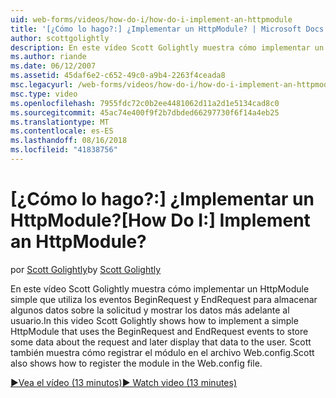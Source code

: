 ```yaml
---
uid: web-forms/videos/how-do-i/how-do-i-implement-an-httpmodule
title: '[¿Cómo lo hago?:] ¿Implementar un HttpModule? | Microsoft Docs'
author: scottgolightly
description: En este vídeo Scott Golightly muestra cómo implementar un HttpModule simple que utiliza los eventos BeginRequest y EndRequest para almacenar algunos datos sobre la solicitud...
ms.author: riande
ms.date: 06/12/2007
ms.assetid: 45daf6e2-c652-49c0-a9b4-2263f4ceada8
msc.legacyurl: /web-forms/videos/how-do-i/how-do-i-implement-an-httpmodule
msc.type: video
ms.openlocfilehash: 7955fdc72c0b2ee4481062d11a2d1e5134cad8c0
ms.sourcegitcommit: 45ac74e400f9f2b7dbded66297730f6f14a4eb25
ms.translationtype: MT
ms.contentlocale: es-ES
ms.lasthandoff: 08/16/2018
ms.locfileid: "41838756"
---
```

<a name="how-do-i-implement-an-httpmodule"></a><span data-ttu-id="adbb1-104">[¿Cómo lo hago?:] ¿Implementar un HttpModule?</span><span class="sxs-lookup"><span data-stu-id="adbb1-104">[How Do I:] Implement an HttpModule?</span></span>
====================
<span data-ttu-id="adbb1-105">por [Scott Golightly](https://github.com/scottgolightly)</span><span class="sxs-lookup"><span data-stu-id="adbb1-105">by [Scott Golightly](https://github.com/scottgolightly)</span></span>

<span data-ttu-id="adbb1-106">En este vídeo Scott Golightly muestra cómo implementar un HttpModule simple que utiliza los eventos BeginRequest y EndRequest para almacenar algunos datos sobre la solicitud y mostrar los datos más adelante al usuario.</span><span class="sxs-lookup"><span data-stu-id="adbb1-106">In this video Scott Golightly shows how to implement a simple HttpModule that uses the BeginRequest and EndRequest events to store some data about the request and later display that data to the user.</span></span> <span data-ttu-id="adbb1-107">Scott también muestra cómo registrar el módulo en el archivo Web.config.</span><span class="sxs-lookup"><span data-stu-id="adbb1-107">Scott also shows how to register the module in the Web.config file.</span></span>

[<span data-ttu-id="adbb1-108">&#9654;Vea el vídeo (13 minutos)</span><span class="sxs-lookup"><span data-stu-id="adbb1-108">&#9654; Watch video (13 minutes)</span></span>](https://channel9.msdn.com/Blogs/ASP-NET-Site-Videos/how-do-i-implement-an-httpmodule)
